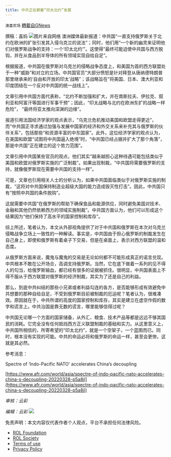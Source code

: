 ```yaml
---
title: 中共正在朝着“印太北约”发展
---
```

`澳喜农场` [轉載自GNews](https://gnews.org/zh-hans/2251104/)

撰稿：喜妈
![](https://assets.gnews.org/wp-content/uploads/2022/03/Slide1-37.jpg)图片来自网络
澳洲媒体最新报道：中共国“一直支持俄罗斯关于北约在欧洲的扩张引发其入侵乌克兰的说法”；同时，他们用“一个新的幽灵来证明他们对俄罗斯战争的支持：一个‘印太北约’”。这使得“最终可能迫使中共国与西方脱钩，并在从食品到半导体的所有领域实现自给自足”。

根据报道，中共国在俄罗斯对乌克兰的侵略战争态度上，和美国为首的西方联盟处于一种“威胁”和对立的立场。中共国官员“大部分愤怒是针对拜登从唐纳德特朗普那里继承来的‘自由和开放的印太’战略”；该战略旨在“将美国、日本、澳大利亚和印度团结在一个反对中共国的统一战线上”。

文章引用中共国方面代表称，“北约不断加强和扩大，并在南斯拉夫、伊拉克、叙利亚和阿富汗等国进行军事干预”；因此，“印太战略与北约在欧洲东扩的战略一样危险”， “最终将亚太推向深渊的边缘”。

报道引用法国经济学家的观点表示，“乌克兰危机推动美国和欧盟走得更近”，而“中共国正寻求通过加强与发展中国家的经济和外交关系来补充其与俄罗斯的伙伴关系”，包括那些“和资源丰富的中东国家”。此外，这位经济学家的观点认为，在美国和欧盟“试图将中共国逼入绝境”时，“中共国已经占据并扩大了那个角落”，那是中共国“正在建立的这个势力范围”。

文章引用中共国某些官员的观点，他们其实“越来越担心这种待遇可能包括类似于美国和欧盟对俄罗斯实施的广泛制裁”。如果出现制裁，“中共国将需要俄罗斯的支持，就像俄罗斯现在需要中共国的支持一样”。

可是，文章也引用相关人士的分析认为，如果中共国面临类似于对俄罗斯实施的制裁，“这将对中共国保持制造业超级大国的能力造成毁灭性打击”。因此，中共国只有“按照中共国的条件脱钩”。

这就需要中共国“在俄罗斯的帮助下确保食品和能源供应，同时避免美国对技术、金融和其他仍然依赖西方的领域实施制裁”。中共国方面认为，他们可以形成这个结果因为“他们保持了高水平的国家控制和库存”。

综上所述，笔者认为，本文从外部视角提供了对于中共国和俄罗斯在本次对乌克兰侵略战争立场上一致性的一种解读。事实是，中共国由于担心俄罗斯的制裁发生在自己身上，即使和俄罗斯有着桌子下交易，但是在桌面上，表示对西方联盟的温和态度。

从俄罗斯方面来说，魔鬼与魔鬼的交易是无论如何都不可能形成真正的诺言兑现。中共根本不敢在公开场合，高调支持俄罗斯。当然，它在底下做着一系列的见不得人的勾当，给俄罗斯输血，都已经有很多的证据被抓住。很明显，中共国表面上不得不服从于西方联盟对俄罗斯的经济制裁，其实为了还是自己的利益。

那么，到底中共纠结的那些小兄弟或者利益勾连的各方，是否能够形成有效避免中共想要的那种自给自足，不受到俄罗斯目前被制裁的厄运呢？笔者认为，很难凑效。原因就在于，中共所谓的高度的国家控制和库存，其实是建立在虚空作假的数字和谎言上。中共治国是靠无数的谎言，哪里能够信得过呢？

中共国无论哪一个方面的国家储备，从外汇、粮食、技术产品等都是远远不够其国民的消耗。它完全没有任何抵挡西方正义联盟制裁的基础和实力。从这里意义上，中共国所相信的，所寄希望的“印太北约”，就是一个空架子，一个蓝图而已。同时，根本没有实现的可能。中共的命运必将和俄罗斯的命运一样，甚至会更惨。这就是其必然。

参考消息：

Spectre of ‘Indo-Pacific NATO’ accelerates China’s decoupling

[https://www.afr.com/world/asia/spectre-of-indo-pacific-nato-accelerates-china-s-decoupling-20220328-p5a8jl](https://www.afr.com/world/asia/spectre-of-indo-pacific-nato-accelerates-china-s-decoupling-20220328-p5a8jl)

*审核：云彩*

*编辑：云彩*
![](https://assets.gnews.org/wp-content/uploads/2022/03/澳喜图标2-1-1.jpg)
 

免责声明：本文内容仅代表作者个人观点，平台不承担任何法律风险。

- [ROL Foundation](https://rolfoundation.org/)
- [ROL Society](https://rolsociety.org/)
- [Terms of use](https://gnews.org/terms-of-use-3/)
- [Privacy Policy](https://gnews.org/privacy-policy/)
